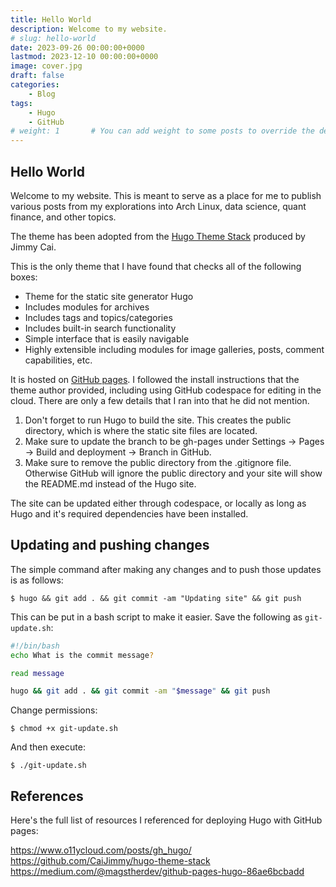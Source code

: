 ```yaml
---
title: Hello World
description: Welcome to my website.
# slug: hello-world
date: 2023-09-26 00:00:00+0000
lastmod: 2023-12-10 00:00:00+0000
image: cover.jpg
draft: false
categories:
    - Blog
tags:
    - Hugo
    - GitHub
# weight: 1       # You can add weight to some posts to override the default sorting (date descending)
---
```


## Hello World

Welcome to my website. This is meant to serve as a place for me to publish various posts from my explorations into Arch Linux, data science, quant finance, and other topics.

The theme has been adopted from the [Hugo Theme Stack](https://github.com/CaiJimmy/hugo-theme-stack) produced by Jimmy Cai.

This is the only theme that I have found that checks all of the following boxes:

* Theme for the static site generator Hugo
* Includes modules for archives
* Includes tags and topics/categories
* Includes built-in search functionality
* Simple interface that is easily navigable
* Highly extensible including modules for image galleries, posts, comment capabilities, etc.

It is hosted on [GitHub pages](https://pages.github.com/). I followed the install instructions that the theme author provided, including using GitHub codespace for editing in the cloud. There are only a few details that I ran into that he did not mention.

1. Don't forget to run Hugo to build the site. This creates the public directory, which is where the static site files are located.
2. Make sure to update the branch to be gh-pages under Settings -> Pages -> Build and deployment -> Branch in GitHub.
3. Make sure to remove the public directory from the .gitignore file. Otherwise GitHub will ignore the public directory and your site will show the README.md instead of the Hugo site.

The site can be updated either through codespace, or locally as long as Hugo and it's required dependencies have been installed.

## Updating and pushing changes

The simple command after making any changes and to push those updates is as follows:

    $ hugo && git add . && git commit -am "Updating site" && git push

This can be put in a bash script to make it easier. Save the following as `git-update.sh`:

```bash
#!/bin/bash
echo What is the commit message?

read message

hugo && git add . && git commit -am "$message" && git push
```

Change permissions:

    $ chmod +x git-update.sh

And then execute:

    $ ./git-update.sh

## References

Here's the full list of resources I referenced for deploying Hugo with GitHub pages:

https://www.o11ycloud.com/posts/gh_hugo/</br>
https://github.com/CaiJimmy/hugo-theme-stack</br>
https://medium.com/@magstherdev/github-pages-hugo-86ae6bcbadd